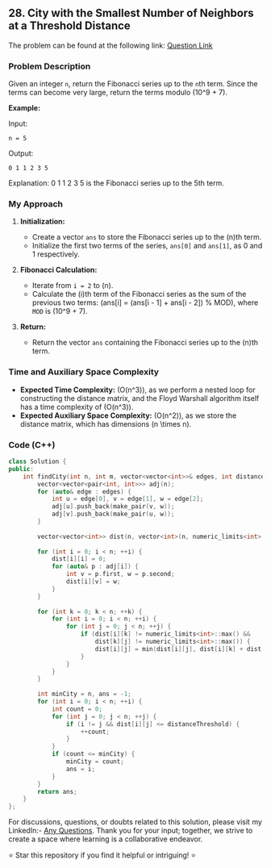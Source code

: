 ## 28. City with the Smallest Number of Neighbors at a Threshold Distance

The problem can be found at the following link: [Question Link](https://www.geeksforgeeks.org/problems/city-with-the-smallest-number-of-neighbors-at-a-threshold-distance/1)

### Problem Description

Given an integer `n`, return the Fibonacci series up to the `n`th term. Since the terms can become very large, return the terms modulo \(10^9 + 7\).

**Example:**

Input:
```
n = 5
```
Output:
```
0 1 1 2 3 5
```
Explanation:
0 1 1 2 3 5 is the Fibonacci series up to the 5th term.

### My Approach 

1. **Initialization:**
   - Create a vector `ans` to store the Fibonacci series up to the \(n\)th term.
   - Initialize the first two terms of the series, `ans[0]` and `ans[1]`, as 0 and 1 respectively.
   
2. **Fibonacci Calculation:**
   - Iterate from `i = 2` to \(n\).
   - Calculate the \(i\)th term of the Fibonacci series as the sum of the previous two terms: \(ans[i] = (ans[i - 1] + ans[i - 2]) \% MOD\), where `MOD` is \(10^9 + 7\).
   
3. **Return:**
   - Return the vector `ans` containing the Fibonacci series up to the \(n\)th term.

### Time and Auxiliary Space Complexity

- **Expected Time Complexity:** \(O(n^3)\), as we perform a nested loop for constructing the distance matrix, and the Floyd Warshall algorithm itself has a time complexity of \(O(n^3)\).
- **Expected Auxiliary Space Complexity:** \(O(n^2)\), as we store the distance matrix, which has dimensions \(n \times n\).

### Code (C++)

```cpp
class Solution {
public:
    int findCity(int n, int m, vector<vector<int>>& edges, int distanceThreshold) {
        vector<vector<pair<int, int>>> adj(n);
        for (auto& edge : edges) {
            int u = edge[0], v = edge[1], w = edge[2];
            adj[u].push_back(make_pair(v, w));
            adj[v].push_back(make_pair(u, w));
        }
        
        vector<vector<int>> dist(n, vector<int>(n, numeric_limits<int>::max()));
        
        for (int i = 0; i < n; ++i) {
            dist[i][i] = 0;
            for (auto& p : adj[i]) {
                int v = p.first, w = p.second;
                dist[i][v] = w;
            }
        }
        
        for (int k = 0; k < n; ++k) {
            for (int i = 0; i < n; ++i) {
                for (int j = 0; j < n; ++j) {
                    if (dist[i][k] != numeric_limits<int>::max() && 
                        dist[k][j] != numeric_limits<int>::max()) {
                        dist[i][j] = min(dist[i][j], dist[i][k] + dist[k][j]);
                    }
                }
            }
        }
        
        int minCity = n, ans = -1;
        for (int i = 0; i < n; ++i) {
            int count = 0;
            for (int j = 0; j < n; ++j) {
                if (i != j && dist[i][j] <= distanceThreshold) {
                    ++count;
                }
            }
            if (count <= minCity) {
                minCity = count;
                ans = i;
            }
        }
        return ans;
    }
};
```

For discussions, questions, or doubts related to this solution, please visit my LinkedIn:- [Any Questions](https://www.linkedin.com/in/het-patel-8b110525a/). 
Thank you for your input; together, we strive to create a space where learning is a collaborative endeavor.

⭐ Star this repository if you find it helpful or intriguing! ⭐
